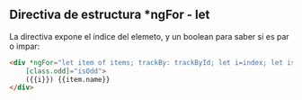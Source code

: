 ## Directiva de estructura *ngFor - let

La directiva expone el índice del elemeto, y un boolean para saber si es par o impar:

```html
<div *ngFor="let item of items; trackBy: trackById; let i=index; let isOdd=odd"
    [class.odd]="isOdd">
    ({{i}}) {{item.name}}
</div>
```